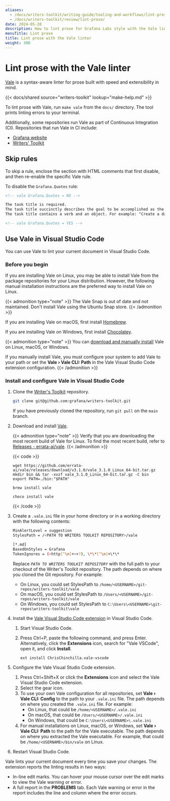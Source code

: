 ```yaml
---
aliases:
  - /docs/writers-toolkit/writing-guide/tooling-and-workflows/lint-prose/
  - /docs/writers-toolkit/review/lint-prose/
date: 2024-05-28
description: How to lint prose for Grafana Labs style with the Vale linter.
menuTitle: Lint prose
title: Lint prose with the Vale linter
weight: 300
---
```


# Lint prose with the Vale linter

[Vale](https://github.com/errata-ai/vale) is a syntax-aware linter for prose built with speed and extensibility in mind.

{{< docs/shared source="writers-toolkit" lookup="make-help.md" >}}

To lint prose with Vale, run `make vale` from the `docs/` directory.
The tool prints linting errors to your terminal.

Additionally, some repositories run Vale as part of Continuous Integration (CI).
Repositories that run Vale in CI include:

- [Grafana website](https://github.com/grafana/website)
- [Writers' Toolkit](https://github.com/grafana/writers-toolkit)

## Skip rules

To skip a rule, enclose the section with HTML comments that first disable, and then re-enable the specific Vale rule.

To disable the `Grafana.Quotes` rule:

```markdown
<!-- vale Grafana.Quotes = NO -->

The task title is required.
The task title succinctly describes the goal to be accomplished as the result of following the instruction.
The task title contains a verb and an object. For example: "Create a dashboard".

<!-- vale Grafana.Quotes = YES -->
```

## Use Vale in Visual Studio Code

You can use Vale to lint your current document in Visual Studio Code.

### Before you begin

If you are installing Vale on Linux, you may be able to install Vale from the package repositories for your Linux distribution.
However, the following manual installation instructions are the preferred way to install Vale on Linux.

{{< admonition type="note" >}}
The Vale Snap is out of date and not maintained.
Don't install Vale using the Ubuntu Snap store.
{{< /admonition >}}

If you are installing Vale on macOS, first install [Homebrew](https://brew.sh/).

If you are installing Vale on Windows, first install [Chocolatey](https://chocolatey.org/install).

{{< admonition type="note" >}}
You can [download and manually install](https://vale.sh/docs/vale-cli/installation/#github-releases) Vale on Linux, macOS, or Windows.

If you manually install Vale, you must configure your system to add Vale to your path or set the **Vale › Vale CLI: Path** in the Vale Visual Studio Code extension configuration.
{{< /admonition >}}

### Install and configure Vale in Visual Studio Code

1. Clone the [Writer's Toolkit](https://github.com/grafana/writers-toolkit/) repository.

   ```bash
   git clone git@github.com:grafana/writers-toolkit.git
   ```

   If you have previously cloned the repository, run `git pull` on the `main` branch.

1. Download and install [Vale](https://vale.sh/docs/vale-cli/installation/).

   {{< admonition type="note" >}}
   Verify that you are downloading the most recent build of Vale for Linux.
   To find the most recent build, refer to [Releases - errata-ai/vale](https://github.com/errata-ai/vale/releases).
   {{< /admonition >}}

   {{< code >}}

   ```linux-cli
   wget https://github.com/errata-ai/vale/releases/download/v3.1.0/vale_3.1.0_Linux_64-bit.tar.gz
   mkdir bin && tar -xvzf vale_3.1.0_Linux_64-bit.tar.gz -C bin
   export PATH=./bin:"$PATH"
   ```

   ```macos
   brew install vale
   ```

   ```windows
   choco install vale
   ```

   {{< /code >}}

1. Create a `.vale.ini` file in your home directory or in a working directory with the following contents:

   ```bash
   MinAlertLevel = suggestion
   StylesPath = /<PATH TO WRITERS TOOLKIT REPOSITORY>/vale

   [*.md]
   BasedOnStyles = Grafana
   TokenIgnores = (<http[^\n]+>+?), \*\*[^\n]+\*\*
   ```

   Replace _`PATH TO WRITERS TOOLKIT REPOSITORY`_ with the full path to your checkout of the Writer's Toolkit repository.
   The path depends on where you cloned the Git repository. For example:

   - On Linux, you could set StylesPath to `/home/<USERNAME>/git-repos/writers-toolkit/vale`
   - On macOS, you could set StylesPath to `/Users/<USERNAME>/git-repos/writers-toolkit/vale`
   - On Windows, you could set StylesPath to `C:\Users\<USERNAME>\git-repos\writers-toolkit\vale`

1. Install the [Vale Visual Studio Code extension](https://marketplace.visualstudio.com/items?itemName=chrischinchilla.vale-vscode) in Visual Studio Code.

   1. Start Visual Studio Code.
   1. Press Ctrl+P, paste the following command, and press Enter.
      Alternatively, click the **Extensions** icon, search for "Vale VSCode", open it, and click **Install**.

      ```
      ext install ChrisChinchilla.vale-vscode
      ```

1. Configure the Vale Visual Studio Code extension.

   1. Press Ctrl+Shift+X or click the **Extensions** icon and select the Vale Visual Studio Code extension.
   1. Select the gear icon.
   1. To use your own Vale configuration for all repositories, set **Vale › Vale CLI: Config** to the path to your `.vale.ini` file.
      The path depends on where you created the `.vale.ini` file. For example:
      - On Linux, that could be `/home/<USERNAME>/.vale.ini`
      - On macOS, that could be `/Users/<USERNAME>/.vale.ini`
      - On Windows, that could be `C:\Users\<USERNAME>\.vale.ini`
   1. For manual installations on Linux, macOS, or Windows, set **Vale › Vale CLI: Path** to the path for the Vale executable.
      The path depends on where you extracted the Vale executable.
      For example, that could be `/home/<USERNAME>/bin/vale` on Linux.

1. Restart Visual Studio Code.

Vale lints your current document every time you save your changes.
The extension reports the linting results in two ways:

- In-line edit marks.
  You can hover your mouse cursor over the edit marks to view the Vale warning or error.
- A full report in the **PROBLEMS** tab.
  Each Vale warning or error in the report includes the line and column where the error occurs.
